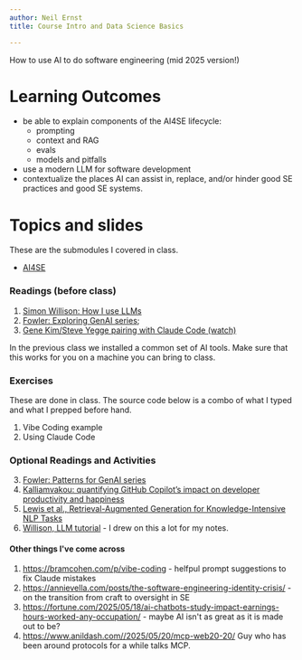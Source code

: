 ```yaml
---
author: Neil Ernst
title: Course Intro and Data Science Basics

---
```


How to use AI to do software engineering (mid 2025 version!)

# Learning Outcomes

- be able to explain components of the AI4SE lifecycle:
	- prompting
	- context and RAG
	- evals
	- models and pitfalls
- use a modern LLM for software development
- contextualize the places AI can assist in, replace, and/or hinder good SE practices and good SE systems.

# Topics and slides
These are the submodules I covered in class. 

*  [AI4SE](aiforSE_pub.qmd)

### Readings (before class)
1.  [Simon Willison: How I use LLMs](https://simonwillison.net/2025/Mar/11/using-llms-for-code/)
3.  [Fowler: Exploring GenAI series](https://martinfowler.com/articles/exploring-gen-ai.html); 
4.  [Gene Kim/Steve Yegge pairing with Claude Code (watch)](https://www.youtube.com/watch?v=HtqxI53h7zM)

In the previous class we installed a common set of AI tools. Make sure that this works for you on a machine you can bring to class. 

### Exercises

These are done in class. The source code below is a combo of what I typed and what I prepped before hand. 

1.  Vibe Coding example
2.  Using Claude Code

### Optional Readings and Activities
3.  [Fowler: Patterns for GenAI series](https://martinfowler.com/articles/gen-ai-patterns/)	
1. [Kalliamvakou: quantifying GitHub Copilot’s impact on developer productivity and happiness](https://github.blog/news-insights/research/research-quantifying-github-copilots-impact-on-developer-productivity-and-happiness/)
2. [Lewis et al., Retrieval-Augmented Generation for Knowledge-Intensive NLP Tasks](https://arxiv.org/pdf/2005.11401)
3. [Willison, LLM tutorial](https://simonwillison.net/2025/May/15/building-on-llms/) - I drew on this a lot for my notes.

#### Other things I've come across
1. https://bramcohen.com/p/vibe-coding - helfpul prompt suggestions to fix Claude mistakes
2. https://annievella.com/posts/the-software-engineering-identity-crisis/ - on the transition from craft to oversight in SE
3. https://fortune.com/2025/05/18/ai-chatbots-study-impact-earnings-hours-worked-any-occupation/ - maybe AI isn't as great as it is made out to be?
4. https://www.anildash.com//2025/05/20/mcp-web20-20/ Guy who has been around protocols for a while talks MCP.